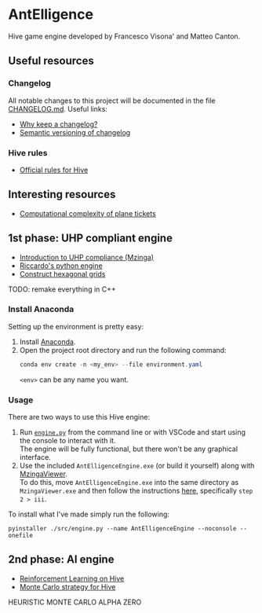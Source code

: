 # AntElligence
Hive game engine developed by Francesco Visona' and Matteo Canton.



## Useful resources

### Changelog

All notable changes to this project will be documented in the file [CHANGELOG.md](CHANGELOG.md).
Useful links:
* [Why keep a changelog?](https://keepachangelog.com/en/1.0.0/)
* [Semantic versioning of changelog](https://semver.org/)

### Hive rules

* [Official rules for Hive](https://docs.google.com/document/u/1/d/e/2PACX-1vRncDO_yAcktXwer0OG46Tp_dqT6ubMcGb_l7nb7BAFkAcPqXZatTUbrsc_5srwoSAW3Xm7-HuBqjDM/pub)

## Interesting resources
* [Computational complexity of plane tickets](http://www.demarcken.org/carl/papers/ITA-software-travel-complexity/ITA-software-travel-complexity.pdf)



## 1st phase: UHP compliant engine

* [Introduction to UHP compliance (Mzinga)](https://github.com/jonthysell/Mzinga/wiki)
* [Riccardo's python engine](https://github.com/Crystal-Spider/hivemind)
* [Construct hexagonal grids](https://www.redblobgames.com/grids/hexagons/)

TODO: remake everything in C++

### Install Anaconda

Setting up the environment is pretty easy:

1. Install [Anaconda](https://www.anaconda.com/download/success).
2. Open the project root directory and run the following command:
   ```powershell
   conda env create -n <my_env> --file environment.yaml
   ```
   `<env>` can be any name you want.


### Usage

There are two ways to use this Hive engine:

1. Run [`engine.py`](/src/engine.py) from the command line or with VSCode and start using the console to interact with it.  
   The engine will be fully functional, but there won't be any graphical interface.
2. Use the included `AntElligenceEngine.exe` (or build it yourself) along with [MzingaViewer](https://github.com/jonthysell/Mzinga/wiki/MzingaViewer).  
   To do this, move `AntElligenceEngine.exe` into the same directory as `MzingaViewer.exe` and then follow the instructions [here](https://github.com/jonthysell/Mzinga/wiki/BuildingAnEngine), specifically `step 2 > iii`.

To install what I've made simply run the following:
```
pyinstaller ./src/engine.py --name AntElligenceEngine --noconsole --onefile
```


## 2nd phase: AI engine

* [Reinforcement Learning on Hive](https://research.spec.org/icpe_proceedings/2022/proceedings/p145.pdf)
* [Monte Carlo strategy for Hive](https://theses.liacs.nl/pdf/NilsOUT.pdf)

HEURISTIC
MONTE CARLO
ALPHA ZERO
